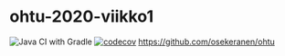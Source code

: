 # ohtu-2020-viikko1
![Java CI with Gradle](https://github.com/osekeranen/ohtu-2020-viikko1/workflows/Java%20CI%20with%20Gradle/badge.svg)
[![codecov](https://codecov.io/gh/osekeranen/ohtu-2020-viikko1/branch/main/graph/badge.svg?token=17NMIKQAMF)](undefined)
https://github.com/osekeranen/ohtu
